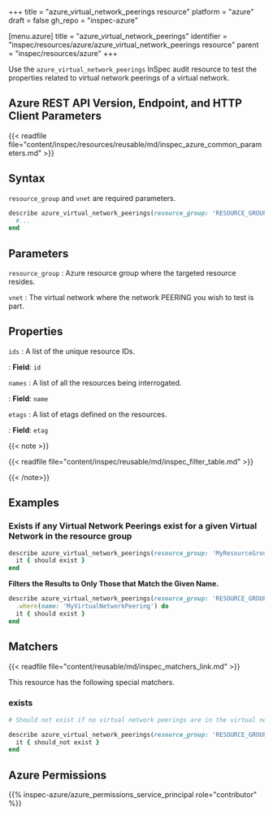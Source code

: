 +++
title = "azure_virtual_network_peerings resource"
platform = "azure"
draft = false
gh_repo = "inspec-azure"

[menu.azure]
title = "azure_virtual_network_peerings"
identifier = "inspec/resources/azure/azure_virtual_network_peerings resource"
parent = "inspec/resources/azure"
+++

Use the `azure_virtual_network_peerings` InSpec audit resource to test the properties related to virtual network peerings of a virtual network.

## Azure REST API Version, Endpoint, and HTTP Client Parameters

{{< readfile file="content/inspec/resources/reusable/md/inspec_azure_common_parameters.md" >}}

## Syntax

`resource_group` and `vnet` are required parameters.

```ruby
describe azure_virtual_network_peerings(resource_group: 'RESOURCE_GROUP', vnet: 'VIRTUAL-NETWORK-NAME') do
  #...
end
```

## Parameters

`resource_group`
: Azure resource group where the targeted resource resides.

`vnet`
: The virtual network where the network PEERING you wish to test is part.

## Properties

`ids`
: A list of the unique resource IDs.

: **Field**: `id`

`names`
: A list of all the resources being interrogated.

: **Field**: `name`

`etags`
: A list of etags defined on the resources.

: **Field**: `etag`

{{< note >}}

{{< readfile file="content/inspec/reusable/md/inspec_filter_table.md" >}}

{{< /note>}}

## Examples

### Exists if any Virtual Network Peerings exist for a given Virtual Network in the resource group

```ruby
describe azure_virtual_network_peerings(resource_group: 'MyResourceGroup', vnet: 'virtual-network-name') do
  it { should exist }
end
```

**Filters the Results to Only Those that Match the Given Name.**

```ruby
describe azure_virtual_network_peerings(resource_group: 'RESOURCE_GROUP', vnet: 'VIRTUAL-NETWORK-NAME') do
  .where(name: 'MyVirtualNetworkPeering') do
  it { should exist }
end
```

## Matchers

{{< readfile file="content/reusable/md/inspec_matchers_link.md" >}}

This resource has the following special matchers.

### exists

```ruby
# Should not exist if no virtual network peerings are in the virtual network.

describe azure_virtual_network_peerings(resource_group: 'RESOURCE_GROUP', vnet: 'VIRTUAL-NETWORK-NAME') do
  it { should_not exist }
end
```

## Azure Permissions

{{% inspec-azure/azure_permissions_service_principal role="contributor" %}}
